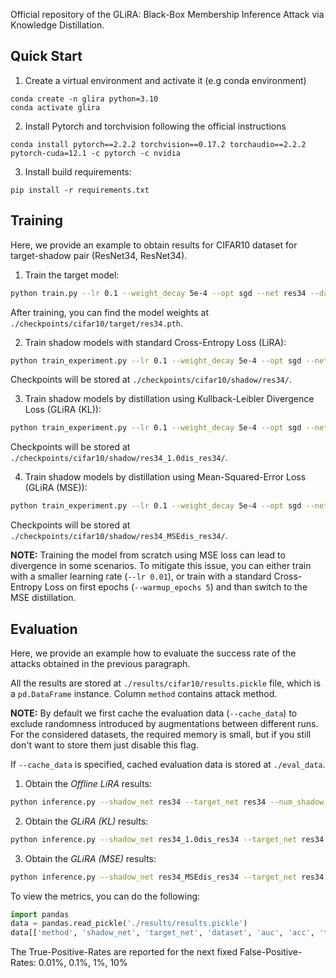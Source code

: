 Official repository of the GLiRA: Black-Box Membership Inference Attack via Knowledge Distillation.


## Quick Start

1. Create a virtual environment and activate it (e.g conda environment)
```
conda create -n glira python=3.10
conda activate glira
```
2. Install Pytorch and torchvision following the official instructions
```
conda install pytorch==2.2.2 torchvision==0.17.2 torchaudio==2.2.2 pytorch-cuda=12.1 -c pytorch -c nvidia
```
3. Install build requirements:
```
pip install -r requirements.txt
```

## Training

Here, we provide an example to obtain results for CIFAR10 dataset for target-shadow pair (ResNet34, ResNet34).

1. Train the target model:
```bash
python train.py --lr 0.1 --weight_decay 5e-4 --opt sgd --net res34 --dataset cifar10 --per_model_dataset_size 20000 --bs 256 --size 32 --n_epochs 100
```
After training, you can find the model weights at `./checkpoints/cifar10/target/res34.pth`.

2. Train shadow models with standard Cross-Entropy Loss (LiRA):
```bash
python train_experiment.py --lr 0.1 --weight_decay 5e-4 --opt sgd --net res34 --dataset cifar10 --per_model_dataset_size 20000 --bs 256 --size 32 --n_epochs 100 --num_shadow 128
```
Checkpoints will be stored at `./checkpoints/cifar10/shadow/res34/`.

3. Train shadow models by distillation using Kullback-Leibler Divergence Loss (GLiRA (KL)):
```bash
python train_experiment.py --lr 0.1 --weight_decay 5e-4 --opt sgd --net res34 --target_net res34 --dataset cifar10 --per_model_dataset_size 20000 --bs 256 --size 32 --n_epochs 100 --num_shadow 128 --lambd 0
```
Checkpoints will be stored at `./checkpoints/cifar10/shadow/res34_1.0dis_res34/`.

4. Train shadow models by distillation using Mean-Squared-Error Loss (GLiRA (MSE)):
```bash
python train_experiment.py --lr 0.1 --weight_decay 5e-4 --opt sgd --net res34 --target_net res34 --dataset cifar10 --per_model_dataset_size 20000 --bs 256 --size 32 --n_epochs 100 --num_shadow 128 --mse_distillation --warmup_epochs 5
```
Checkpoints will be stored at `./checkpoints/cifar10/shadow/res34_MSEdis_res34/`.

**NOTE:** Training the model from scratch using MSE loss can lead to divergence in some scenarios. To mitigate this issue, you can either train with a smaller learning rate (`--lr 0.01`), or train with a standard Cross-Entropy Loss on first epochs (`--warmup_epochs 5`) and than switch to the MSE distillation.

## Evaluation

Here, we provide an example how to evaluate the success rate of the attacks obtained in the previous paragraph.

All the results are stored at `./results/cifar10/results.pickle` file, which is a `pd.DataFrame` instance. Column `method` contains attack method.

**NOTE:** By default we first cache the evaluation data (`--cache_data`) to exclude randomness introduced by augmentations between different runs. For the considered datasets, the required memory is small, but if you still don't want to store them just disable this flag.

If `--cache_data` is specified, cached evaluation data is stored at `./eval_data`.

1. Obtain the *Offline LiRA* results:
```bash
python inference.py --shadow_net res34 --target_net res34 --num_shadow 128 --dataset cifar10 --num_aug 10 --n_samples 20000 --evaluation_objective stable_logit --evaluation_type lira --fix_variance --cache_data
```
2. Obtain the *GLiRA (KL)* results:
```bash
python inference.py --shadow_net res34_1.0dis_res34 --target_net res34 --num_shadow 128 --dataset cifar10 --num_aug 10 --n_samples 20000 --evaluation_objective stable_logit --evaluation_type lira --fix_variance --cache_data
```
3. Obtain the *GLiRA (MSE)* results:
```bash
python inference.py --shadow_net res34_MSEdis_res34 --target_net res34 --num_shadow 128 --dataset cifar10 --num_aug 10 --n_samples 20000 --evaluation_objective stable_logit --evaluation_type lira --fix_variance --cache_data
```

To view the metrics, you can do the following:

```python
import pandas
data = pandas.read_pickle('./results/results.pickle')
data[['method', 'shadow_net', 'target_net', 'dataset', 'auc', 'acc', 'tpr@fpr']]
```

The True-Positive-Rates are reported for the next fixed False-Positive-Rates: $0.01\%$, $0.1\%$, $1\%$, $10\%$
